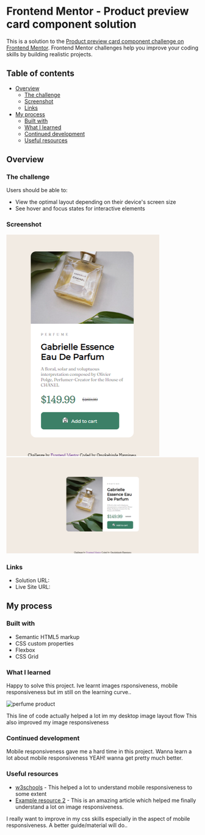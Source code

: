 # Frontend Mentor - Product preview card component solution

This is a solution to the [Product preview card component challenge on Frontend Mentor](https://www.frontendmentor.io/challenges/product-preview-card-component-GO7UmttRfa). Frontend Mentor challenges help you improve your coding skills by building realistic projects. 

## Table of contents

- [Overview](#overview)
  - [The challenge](#the-challenge)
  - [Screenshot](#screenshot)
  - [Links](#links)
- [My process](#my-process)
  - [Built with](#built-with)
  - [What I learned](#what-i-learned)
  - [Continued development](#continued-development)
  - [Useful resources](#useful-resources)
  
## Overview

### The challenge

Users should be able to:

- View the optimal layout depending on their device's screen size
- See hover and focus states for interactive elements

### Screenshot

![](design/mobile_solution.png)
![](design/desktop_solution.png)

### Links

- Solution URL: [](https://github.com/Homorkhay/Product_preview_code_component)
- Live Site URL: [](https://homorkhay.github.io/Product_preview_code_component/)

## My process

### Built with

- Semantic HTML5 markup
- CSS custom properties
- Flexbox
- CSS Grid

### What I learned

Happy to solve this project. Ive learnt images rsponsiveness, mobile responsiveness but im still on the learning curve.. 

 <img srcset="images/image-product-desktop.jpg 600w, images/image-product-mobile.jpg 686w"
            sizes="(max-width: 600px) 686px, 300px"
            src="images/image-product-desktop.jpg"
            alt="perfume product">
 
 This line of code actually helped a lot im my desktop image layout flow
 This also improved my image responsiveness

### Continued development

Mobile responsiveness gave me a hard time in this project. Wanna learn a lot about mobile responsiveness YEAH! wanna get pretty much better.

### Useful resources

- [w3schools](https://www.w3schools.com) - This helped a lot to understand mobile responsiveness to some extent
- [Example resource 2](https://https://imagify.io/blog/make-responsive-images/) - This is an amazing article which helped me finally understand a lot on image responsiveness.

I really want to improve in my css skills especially in the aspect of mobile responsiveness. A better guide/material will do..
